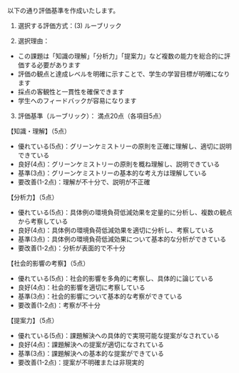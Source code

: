 以下の通り評価基準を作成いたします。

1. 選択する評価方式：(3) ルーブリック

2. 選択理由：
- この課題は「知識の理解」「分析力」「提案力」など複数の能力を総合的に評価する必要があります
- 評価の観点と達成レベルを明確に示すことで、学生の学習目標が明確になります
- 採点の客観性と一貫性を確保できます
- 学生へのフィードバックが容易になります

3. 評価基準（ルーブリック）：
満点20点（各項目5点）

【知識・理解】（5点）
- 優れている(5点)：グリーンケミストリーの原則を正確に理解し、適切に説明できている
- 良好(4点)：グリーンケミストリーの原則を概ね理解し、説明できている
- 基準(3点)：グリーンケミストリーの基本的な考え方は理解している
- 要改善(1-2点)：理解が不十分で、説明が不正確

【分析力】（5点）
- 優れている(5点)：具体例の環境負荷低減効果を定量的に分析し、複数の観点から考察している
- 良好(4点)：具体例の環境負荷低減効果を適切に分析し、考察している
- 基準(3点)：具体例の環境負荷低減効果について基本的な分析ができている
- 要改善(1-2点)：分析が表面的で不十分

【社会的影響の考察】（5点）
- 優れている(5点)：社会的影響を多角的に考察し、具体的に論じている
- 良好(4点)：社会的影響を適切に考察している
- 基準(3点)：社会的影響について基本的な考察ができている
- 要改善(1-2点)：考察が不十分

【提案力】（5点）
- 優れている(5点)：課題解決への具体的で実現可能な提案がなされている
- 良好(4点)：課題解決への提案が適切になされている
- 基準(3点)：課題解決への基本的な提案ができている
- 要改善(1-2点)：提案が不明確または非現実的